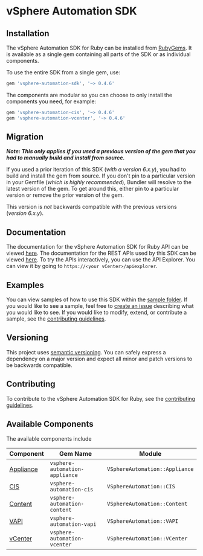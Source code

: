 # vSphere Automation SDK

## Installation

The vSphere Automation SDK for Ruby can be installed from [RubyGems](https://rubygems.org). It is available as a single gem containing all parts of the SDK or as individual components.

To use the entire SDK from a single gem, use:

```ruby
gem 'vsphere-automation-sdk', '~> 0.4.6'
```

The components are modular so you can choose to only install the components you need, for example:

```ruby
gem 'vsphere-automation-cis', '~> 0.4.6'
gem 'vsphere-automation-vcenter', '~> 0.4.6'
```

## Migration

_**Note: This only applies if you used a previous version of the gem that you had to manually build and install from source.**_

If you used a prior iteration of this SDK (_with a version 6.x.y_), you had to build and install the gem from source. If you don't pin to a particular version in your Gemfile (_which is highly recommended_), Bundler will resolve to the latest version of the gem. To get around this, either pin to a particular version or remove the prior version of the gem.

This version is _not_ backwards compatible with the previous versions (_version 6.x.y_).

## Documentation

The documentation for the vSphere Automation SDK for Ruby API can be viewed [here](https://vmware.github.io/vsphere-automation-sdk-ruby). The documentation for the REST APIs used by this SDK can be viewed [here](https://vmware.github.io/vsphere-automation-sdk-rest/vsphere). To try the APIs interactively, you can use the API Explorer. You can view it by going to `https://<your vCenter>/apiexplorer`.

## Examples

You can view samples of how to use this SDK within the [sample folder](samples/). If you would like to see a sample, feel free to [create an issue](https://github.com/vmware/vsphere-automation-sdk-ruby/issues) describing what you would like to see. If you would like to modify, extend, or contribute a sample, see the [contributing guidelines](CONTRIBUTING.md).

## Versioning

This project uses [semantic versioning](https://semver.org/). You can safely express a dependency on a major version and expect all minor and patch versions to be backwards compatible.

## Contributing

To contribute to the vSphere Automation SDK for Ruby, see the [contributing guidelines](CONTRIBUTING.md).

## Available Components

The available components include

| Component               | Gem Name                       | Module                         |
| ----------------------- | ------------------------------ | ------------------------------ |
| [Appliance](appliance/) | `vsphere-automation-appliance` | `VSphereAutomation::Appliance` |
| [CIS](cis/)             | `vsphere-automation-cis`       | `VSphereAutomation::CIS`       |
| [Content](content/)     | `vsphere-automation-content`   | `VSphereAutomation::Content`   |
| [VAPI](vapi/)           | `vsphere-automation-vapi`      | `VSphereAutomation::VAPI`      |
| [vCenter](vcenter/)     | `vsphere-automation-vcenter`   | `VSphereAutomation::VCenter`   |
